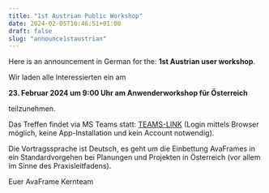 ```yaml
---
title: "1st Austrian Public Workshop"
date: 2024-02-05T10:46:51+01:00
draft: false
slug: "announce1staustrian"
---
```


Here is an announcement in German for the:  **1st Austrian user workshop**.

Wir laden alle Interessierten ein am  

**23. Februar 2024 um 9:00 Uhr am Anwenderworkshop für Österreich**

teilzunehmen.

Das Treffen findet via MS Teams statt: [TEAMS-LINK](https://teams.microsoft.com/l/meetup-join/19%3ameeting_OTJjZDliMWUtOTcyYi00NGYyLTljODEtMjZlZTQ1NzFhNTY3%40thread.v2/0?context=%7b%22Tid%22%3a%22c9a79283-015f-4b90-9bec-2f550df49f82%22%2c%22Oid%22%3a%229d5df80e-942e-4d1d-b85c-8db05de7ee12%22%7d) 
(Login mittels Browser möglich, keine App-Installation und kein Account notwendig). 

Die Vortragssprache ist Deutsch, es geht um die Einbettung AvaFrames in ein Standardvorgehen bei Planungen und Projekten
in Österreich (vor allem im Sinne des Praxisleitfadens). 

Euer AvaFrame Kernteam



